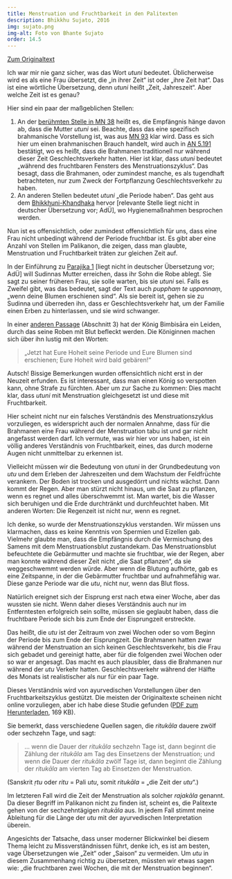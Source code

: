 ```yaml
---
title: Menstruation und Fruchtbarkeit in den Palitexten
description: Bhikkhu Sujato, 2016
img: sujato.png
img-alt: Foto von Bhante Sujato
order: 14.5
---
```


[Zum Originaltext](https://discourse.suttacentral.net/t/menstruation-and-fertility-in-the-pali-texts/3042)

Ich war mir nie ganz sicher, was das Wort *utuni* bedeutet. Üblicherweise wird es als eine Frau übersetzt, die „in ihrer Zeit“ ist oder „ihre Zeit hat“. Das ist eine wörtliche Übersetzung, denn *utuni* heißt „Zeit, Jahreszeit“. Aber welche Zeit ist es genau?

Hier sind ein paar der maßgeblichen Stellen:

1. An der [berühmten Stelle in MN 38](/suttas/#mn38/de/sabbamitta:26.2) heißt es, die Empfängnis hänge davon ab, dass die Mutter *utuni* sei. Beachte, dass das eine spezifisch brahmanische Vorstellung ist, was aus [MN 93](/suttas/#mn93/de/sabbamitta:18.61) klar wird. Dass es sich hier um einen brahmanischen Brauch handelt, wird auch in [AN 5.191](/suttas/#an5.191/de/sabbamitta:2.1) bestätigt, wo es heißt, dass die Brahmanen traditionell nur während dieser Zeit Geschlechtsverkehr hatten. Hier ist klar, dass *utuni* bedeutet „während des fruchtbaren Fensters des Menstruationszyklus“. Das besagt, dass die Brahmanen, oder zumindest manche, es als tugendhaft betrachteten, nur zum Zweck der Fortpflanzung Geschlechtsverkehr zu haben.
1. An anderen Stellen bedeutet *utuni* „die Periode haben“. Das geht aus dem [Bhikkhuni-Khandhaka](https://suttacentral.net/pli-tv-kd20/en/brahmali?layout=linebyline&reference=main&notes=sidenotes&highlight=true&script=latin#16.2.1) hervor \[relevante Stelle liegt nicht in deutscher Übersetzung vor; AdÜ\], wo Hygienemaßnahmen besprochen werden.

Nun ist es offensichtlich, oder zumindest offensichtlich für uns, dass eine Frau nicht unbedingt während der Periode fruchtbar ist. Es gibt aber eine Anzahl von Stellen im Palikanon, die zeigen, dass man glaubte, Menstruation und Fruchtbarkeit träten zur gleichen Zeit auf.

In der Einführung zu [Parajika 1](https://suttacentral.net/pli-tv-bu-vb-pj1/en/brahmali?layout=linebyline&reference=main&notes=sidenotes&highlight=true&script=latin#5.9.1) \[liegt nicht in deutscher Übersetzung vor; AdÜ\] will Sudinnas Mutter erreichen, dass ihr Sohn die Robe ablegt. Sie sagt zu seiner früheren Frau, sie solle warten, bis sie *utuni* sei. Falls es Zweifel gibt, was das bedeutet, sagt der Text auch *pupphaṃ te uppannaṃ*, „wenn deine Blumen erschienen sind“. Als sie bereit ist, gehen sie zu Sudinna und überreden ihn, dass er Geschlechtsverkehr hat, um der Familie einen Erben zu hinterlassen, und sie wird schwanger.

In einer [anderen Passage](https://suttacentral.net/pli-tv-kd8/de/maitrimurti-traetow?reference=main&highlight=true#mt14-14) (Abschnitt 3) hat der König Bimbisāra ein Leiden, durch das seine Roben mit Blut befleckt werden. Die Königinnen machen sich über ihn lustig mit den Worten:

>„Jetzt hat Eure Hoheit seine Periode und Eure Blumen sind erschienen; Eure Hoheit wird bald gebären!“

Autsch! Bissige Bemerkungen wurden offensichtlich nicht erst in der Neuzeit erfunden. Es ist interessant, dass man einen König so verspotten kann, ohne Strafe zu fürchten. Aber um zur Sache zu kommen: Dies macht klar, dass *utuni* mit Menstruation gleichgesetzt ist und diese mit Fruchtbarkeit.

Hier scheint nicht nur ein falsches Verständnis des Menstruationszyklus vorzuliegen, es widerspricht auch der normalen Annahme, dass für die Brahmanen eine Frau während der Menstruation tabu ist und gar nicht angefasst werden darf. Ich vermute, was wir hier vor uns haben, ist ein völlig anderes Verständnis von Fruchtbarkeit, eines, das durch moderne Augen nicht unmittelbar zu erkennen ist.

Vielleicht müssen wir die Bedeutung von *utuni* in der Grundbedeutung von *utu* und dem Erleben der Jahreszeiten und dem Wachstum der Feldfrüchte verankern. Der Boden ist trocken und ausgedörrt und nichts wächst. Dann kommt der Regen. Aber man stürzt nicht hinaus, um die Saat zu pflanzen, wenn es regnet und alles überschwemmt ist. Man wartet, bis die Wasser sich beruhigen und die Erde durchtränkt und durchfeuchtet haben. Mit anderen Worten: Die Regenzeit ist nicht nur, wenn es regnet.

Ich denke, so wurde der Menstruationszyklus verstanden. Wir müssen uns klarmachen, dass es keine Kenntnis von Spermien und Eizellen gab. Vielmehr glaubte man, dass die Empfängnis durch die Vermischung des Samens mit dem Menstruationsblut zustandekam. Das Menstruationsblut befeuchtete die Gebärmutter und machte sie fruchtbar, wie der Regen, aber man konnte während dieser Zeit nicht „die Saat pflanzen“, da sie weggeschwemmt werden würde. Aber wenn die Blutung aufhörte, gab es eine Zeitspanne, in der die Gebärmutter fruchtbar und aufnahmefähig war. Diese ganze Periode war die *utu*, nicht nur, wenn das Blut floss.

Natürlich ereignet sich der Eisprung erst nach etwa einer Woche, aber das wussten sie nicht. Wenn daher dieses Verständnis auch nur im Entferntesten erfolgreich sein sollte, müssen sie geglaubt haben, dass die fruchtbare Periode sich bis zum Ende der Eisprungzeit erstreckte.

Das heißt, die *utu* ist der Zeitraum von zwei Wochen oder so vom Beginn der Periode bis zum Ende der Eisprungzeit. Die Brahmanen hatten zwar während der Menstruation an sich keinen Geschlechtsverkehr, bis die Frau sich gebadet und gereinigt hatte, aber für die folgenden zwei Wochen oder so war er angesagt. Das macht es auch plausibler, dass die Brahmanen nur während der *utu* Verkehr hatten. Geschlechtsverkehr während der Hälfte des Monats ist realistischer als nur für ein paar Tage.

Dieses Verständnis wird von ayurvedischen Vorstellungen über den Fruchtbarkeitszyklus gestützt. Die meisten der Originaltexte scheinen nicht online vorzuliegen, aber ich habe diese Studie gefunden ([PDF zum Herunterladen](https://scdd.sfo2.cdn.digitaloceanspaces.com/uploads/original/2X/f/f71b017600c77f9db043d13de19745290fed9a19.pdf), 169 KB).

Sie bemerkt, dass verschiedene Quellen sagen, die *ritukāla* dauere zwölf oder sechzehn Tage, und sagt:

>… wenn die Dauer der *ritukāla* sechzehn Tage ist, dann beginnt die Zählung der *ritukāla* am Tag des Einsetzens der Menstruation; und wenn die Dauer der *ritukāla* zwölf Tage ist, dann beginnt die Zählung der *ritukāla* am vierten Tag ab Einsetzen der Menstruation.

(Sanskrit *ṛtu* oder *ritu* = Pali *utu*, somit *ritukāla* = „die Zeit der *utu*“.)

Im letzteren Fall wird die Zeit der Menstruation als solcher *rajakāla* genannt. Da dieser Begriff im Palikanon nicht zu finden ist, scheint es, die Palitexte gehen von der sechzehntägigen *ritukāla* aus. In jedem Fall stimmt meine Ableitung für die Länge der *utu* mit der ayurvedischen Interpretation überein.

Angesichts der Tatsache, dass unser moderner Blickwinkel bei diesem Thema leicht zu Missverständnissen führt, denke ich, es ist am besten, vage Übersetzungen wie „Zeit“ oder „Saison“ zu vermeiden. Um *utu* in diesem Zusammenhang richtig zu übersetzen, müssten wir etwas sagen wie: „die fruchtbaren zwei Wochen, die mit der Menstruation beginnen“.
